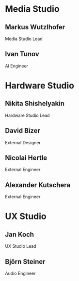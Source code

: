 # Media Studio

## Markus Wutzlhofer
Media Studio Lead

## Ivan Tunov
AI Engineer

# Hardware Studio

## Nikita Shishelyakin
Hardware Studio Lead

## David Bizer
External Designer

## Nicolai Hertle
External Engineer

## Alexander Kutschera
External Engineer

# UX Studio

## Jan Koch
UX Studio Lead

## Björn Steiner
Audio Engineer